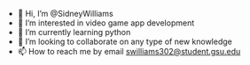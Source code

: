- 👋 Hi, I’m @SidneyWilliams
- 👀 I’m interested in video game app development
- 🌱 I’m currently learning python
- 💞️ I’m looking to collaborate on any type of new knowledge
- 📫 How to reach me by email swilliams302@student.gsu.edu

<!---
SidneyWilliams/SidneyWilliams is a ✨ special ✨ repository because its `README.md` (this file) appears on your GitHub profile.
You can click the Preview link to take a look at your changes.
--->
